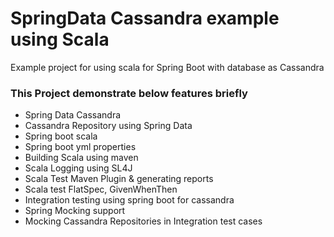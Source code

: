 # SpringData Cassandra example using Scala
Example project for using scala for Spring Boot with database as Cassandra 

### This Project demonstrate below features briefly
- Spring Data Cassandra
- Cassandra Repository using Spring Data
- Spring boot scala
- Spring boot yml properties
- Building Scala using maven
- Scala Logging using SL4J
- Scala Test Maven Plugin & generating reports
- Scala test FlatSpec, GivenWhenThen
- Integration testing using spring boot for cassandra 
- Spring Mocking support
- Mocking Cassandra Repositories in Integration test cases
